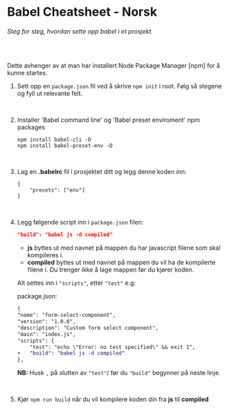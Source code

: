 # Babel Cheatsheet - Norsk

###### Steg for steg, hvordan sette opp babel i et prosjekt.

&nbsp;

Dette avhenger av at man har installert Node Package Manager [npm] for å kunne startes.

1. Sett opp en `package.json` fil ved å skrive `npm init` i root. Følg så stegene og fyll ut relevante felt.

   &nbsp;

1. Installer 'Babel command line' og 'Babel preset enviroment' npm packages

   ```git
   npm install babel-cli -D
   npm install babel-preset-env -D
   ```

   &nbsp;

1. Lag en **.babelrc** fil i prosjektet ditt og legg denne koden inn:

   ```git
   {
       "presets": ["env"]
   }
   ```

   &nbsp;

1. Legg følgende script inn i `package.json` filen:

   ```json
   "build": "babel js -d compiled"
   ```

   - **js** byttes ut med navnet på mappen du har javascript filene som skal kompileres i.
   - **compiled** byttes ut med navnet på mappen du vil ha de kompilerte filene i. Du trenger ikke å lage mappen før du kjører koden.

   Alt settes inn i `"scripts"`, etter `"test"` e.g:

   package.json:

   ```diff
   {
   "name": "form-select-component",
   "version": "1.0.0",
   "description": "Custom form select component",
   "main": "index.js",
   "scripts": {
       "test": "echo \"Error: no test specified\" && exit 1",
   +   "build": "babel js -d compiled"
   },
   ```

   **NB:** Husk `,` på slutten av `"test"`/ før du `"build"` begynner på neste linje.

   &nbsp;

1. Kjør `npm run build` når du vil kompilere koden din fra **js** til **compiled**
